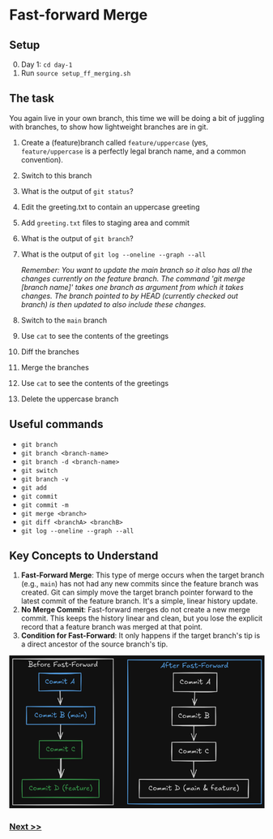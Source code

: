 # Fast-forward Merge

## Setup
0. Day 1: `cd day-1`  
1. Run `source setup_ff_merging.sh`

## The task

You again live in your own branch, this time we will be doing a bit of juggling with branches, to show how lightweight branches are in git.

1. Create a (feature)branch called `feature/uppercase` (yes, `feature/uppercase` is a perfectly legal branch name, and a common convention).
2. Switch to this branch
3. What is the output of `git status`?
4. Edit the greeting.txt to contain an uppercase greeting
5. Add `greeting.txt` files to staging area and commit
6. What is the output of `git branch`?
7. What is the output of `git log --oneline --graph --all`

   *Remember: You want to update the main branch so it also has all the changes currently on the feature branch. The command 'git merge [branch name]' takes one branch as argument from which it takes changes. The branch pointed to by HEAD (currently checked out branch) is then updated to also include these changes.*

8. Switch to the `main` branch
9. Use `cat` to see the contents of the greetings
10. Diff the branches
11. Merge the branches
12. Use `cat` to see the contents of the greetings
13. Delete the uppercase branch

## Useful commands

- `git branch`
- `git branch <branch-name>`
- `git branch -d <branch-name>`
- `git switch`
- `git branch -v`
- `git add`
- `git commit`
- `git commit -m`
- `git merge <branch>`
- `git diff <branchA> <branchB>`
- `git log --oneline --graph --all`

## Key Concepts to Understand

1. **Fast-Forward Merge**: This type of merge occurs when the target branch (e.g., `main`) has not had any new commits since the feature branch was created. Git can simply move the target branch pointer forward to the latest commit of the feature branch. It's a simple, linear history update.
2. **No Merge Commit**: Fast-forward merges do not create a new merge commit. This keeps the history linear and clean, but you lose the explicit record that a feature branch was merged at that point.
3. **Condition for Fast-Forward**: It only happens if the target branch's tip is a direct ancestor of the source branch's tip. 

![git ff merge](./images/git_ff_merge.png)

### [Next >>](6-3-way-merge.md)
